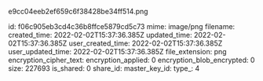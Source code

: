 e9cc04eeb2ef659c6f38428be34ff514.png

id: f06c905eb3cd4c36b8ffce5879cd5c73
mime: image/png
filename: 
created_time: 2022-02-02T15:37:36.385Z
updated_time: 2022-02-02T15:37:36.385Z
user_created_time: 2022-02-02T15:37:36.385Z
user_updated_time: 2022-02-02T15:37:36.385Z
file_extension: png
encryption_cipher_text: 
encryption_applied: 0
encryption_blob_encrypted: 0
size: 227693
is_shared: 0
share_id: 
master_key_id: 
type_: 4